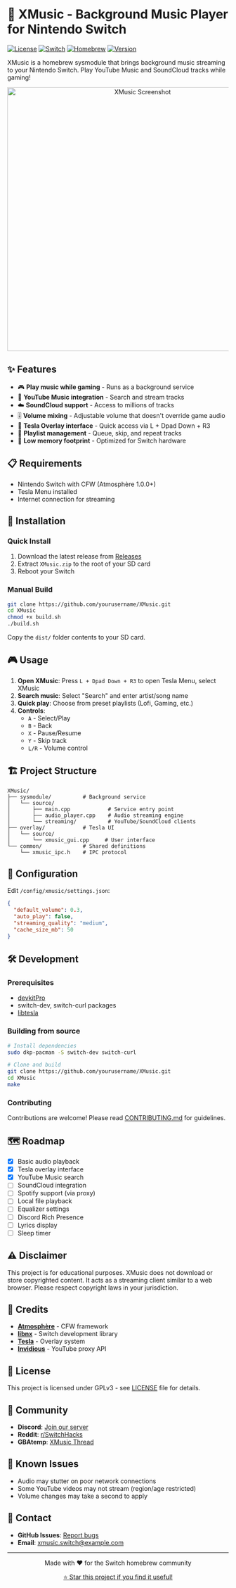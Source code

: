 # 🎵 XMusic - Background Music Player for Nintendo Switch

[![License](https://img.shields.io/badge/License-GPLv3-blue.svg)](LICENSE)
[![Switch](https://img.shields.io/badge/Nintendo-Switch-red.svg)](https://github.com/switchbrew/libnx)
[![Homebrew](https://img.shields.io/badge/Homebrew-CFW-orange.svg)](https://github.com/Atmosphere-NX/Atmosphere)
[![Version](https://img.shields.io/badge/Version-0.1.0--alpha-yellow.svg)](https://github.com/yourusername/XMusic/releases)

XMusic is a homebrew sysmodule that brings background music streaming to your Nintendo Switch. Play YouTube Music and SoundCloud tracks while gaming!

<p align="center">
  <img src="docs/screenshot.png" alt="XMusic Screenshot" width="600">
</p>

## ✨ Features

- 🎮 **Play music while gaming** - Runs as a background service
- 🎵 **YouTube Music integration** - Search and stream tracks
- ☁️ **SoundCloud support** - Access to millions of tracks
- 🎚️ **Volume mixing** - Adjustable volume that doesn't override game audio
- 🎯 **Tesla Overlay interface** - Quick access via L + Dpad Down + R3
- 🔄 **Playlist management** - Queue, skip, and repeat tracks
- 💾 **Low memory footprint** - Optimized for Switch hardware

## 📋 Requirements

- Nintendo Switch with CFW (Atmosphère 1.0.0+)
- Tesla Menu installed
- Internet connection for streaming

## 🚀 Installation

### Quick Install

1. Download the latest release from [Releases](https://github.com/yourusername/XMusic/releases)
2. Extract `XMusic.zip` to the root of your SD card
3. Reboot your Switch

### Manual Build

```bash
git clone https://github.com/yourusername/XMusic.git
cd XMusic
chmod +x build.sh
./build.sh
```

Copy the `dist/` folder contents to your SD card.

## 🎮 Usage

1. **Open XMusic**: Press `L + Dpad Down + R3` to open Tesla Menu, select XMusic
2. **Search music**: Select "Search" and enter artist/song name
3. **Quick play**: Choose from preset playlists (Lofi, Gaming, etc.)
4. **Controls**:
   - `A` - Select/Play
   - `B` - Back
   - `X` - Pause/Resume
   - `Y` - Skip track
   - `L/R` - Volume control

## 🏗️ Project Structure

```
XMusic/
├── sysmodule/          # Background service
│   └── source/
│       ├── main.cpp            # Service entry point
│       ├── audio_player.cpp    # Audio streaming engine
│       └── streaming/          # YouTube/SoundCloud clients
├── overlay/            # Tesla UI
│   └── source/
│       └── xmusic_gui.cpp     # User interface
└── common/             # Shared definitions
    └── xmusic_ipc.h    # IPC protocol
```

## 🔧 Configuration

Edit `/config/xmusic/settings.json`:

```json
{
  "default_volume": 0.3,
  "auto_play": false,
  "streaming_quality": "medium",
  "cache_size_mb": 50
}
```

## 🛠️ Development

### Prerequisites

- [devkitPro](https://devkitpro.org/wiki/Getting_Started)
- switch-dev, switch-curl packages
- [libtesla](https://github.com/WerWolv/libtesla)

### Building from source

```bash
# Install dependencies
sudo dkp-pacman -S switch-dev switch-curl

# Clone and build
git clone https://github.com/yourusername/XMusic.git
cd XMusic
make
```

### Contributing

Contributions are welcome! Please read [CONTRIBUTING.md](CONTRIBUTING.md) for guidelines.

## 🗺️ Roadmap

- [x] Basic audio playback
- [x] Tesla overlay interface
- [x] YouTube Music search
- [ ] SoundCloud integration
- [ ] Spotify support (via proxy)
- [ ] Local file playback
- [ ] Equalizer settings
- [ ] Discord Rich Presence
- [ ] Lyrics display
- [ ] Sleep timer

## ⚠️ Disclaimer

This project is for educational purposes. XMusic does not download or store copyrighted content. It acts as a streaming client similar to a web browser. Please respect copyright laws in your jurisdiction.

## 🤝 Credits

- **[Atmosphère](https://github.com/Atmosphere-NX/Atmosphere)** - CFW framework
- **[libnx](https://github.com/switchbrew/libnx)** - Switch development library
- **[Tesla](https://github.com/WerWolv/Tesla-Menu)** - Overlay system
- **[Invidious](https://invidious.io/)** - YouTube proxy API

## 📝 License

This project is licensed under GPLv3 - see [LICENSE](LICENSE) file for details.

## 💬 Community

- **Discord**: [Join our server](https://discord.gg/xmusic)
- **Reddit**: [r/SwitchHacks](https://reddit.com/r/SwitchHacks)
- **GBAtemp**: [XMusic Thread](https://gbatemp.net/)

## 🐛 Known Issues

- Audio may stutter on poor network connections
- Some YouTube videos may not stream (region/age restricted)
- Volume changes may take a second to apply

## 📧 Contact

- **GitHub Issues**: [Report bugs](https://github.com/yourusername/XMusic/issues)
- **Email**: xmusic.switch@example.com

---

<p align="center">
Made with ❤️ for the Switch homebrew community
</p>

<p align="center">
  <a href="https://github.com/yourusername/XMusic/stargazers">⭐ Star this project if you find it useful!</a>
</p>